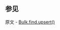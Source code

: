 ## 参见

原文 - [Bulk.find.upsert()]( https://docs.mongodb.com/manual/reference/method/Bulk.find.upsert/ )

